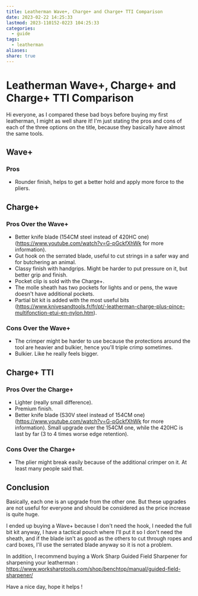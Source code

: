 ```yaml
---
title: Leatherman Wave+, Charge+ and Charge+ TTI Comparison
date: 2023-02-22 14:25:33
lastmod: 2023-110152-0223 104:25:33
categories:
  - guide
tags:
  - leatherman
aliases: 
share: true
---
```


# Leatherman Wave+, Charge+ and Charge+ TTI Comparison

Hi everyone, as I compared these bad boys before buying my first leatherman, I might as well share it! I'm just stating the pros and cons of each of the three options on the title, because they basically have almost the same tools.

## Wave+

### Pros

- Rounder finish, helps to get a better hold and apply more force to the pliers.

## Charge+

### Pros Over the Wave+

- Better knife blade (154CM steel instead of 420HC one) (https://www.youtube.com/watch?v=G-pGckfXhWk for more information).
- Gut hook on the serrated blade, useful to cut strings in a safer way and for butchering an animal.
- Classy finish with handgrips. Might be harder to put pressure on it, but better grip and finish.
- Pocket clip is sold with the Charge+.
- The molle sheath has two pockets for lights and or pens, the wave doesn't have additional pockets.
- Partial bit kit is added with the most useful bits (https://www.knivesandtools.fr/fr/pt/-leatherman-charge-plus-pince-multifonction-etui-en-nylon.htm).

### Cons Over the Wave+

- The crimper might be harder to use because the protections around the tool are heavier and bulkier, hence you'll triple crimp sometimes.
- Bulkier. Like he really feels bigger.

## Charge+ TTI

### Pros Over the Charge+

- Lighter (really small difference).
- Premium finish.
- Better knife blade (S30V steel instead of 154CM one) (https://www.youtube.com/watch?v=G-pGckfXhWk for more information). Small upgrade over the 154CM one, while the 420HC is last by far (3 to 4 times worse edge retention).

### Cons Over the Charge+

- The plier might break easily because of the additional crimper on it. At least many people said that.

## Conclusion

Basically, each one is an upgrade from the other one. But these upgrades are not useful for everyone and should be considered as the price increase is quite huge.

I ended up buying a Wave+ because I don't need the hook, I needed the full bit kit anyway, I have a tactical pouch where I'll put it so I don't need the sheath, and if the blade isn't as good as the others to cut through ropes and card boxes, I'll use the serrated blade anyway so it is not a problem.

In addition, I recommend buying a Work Sharp Guided Field Sharpener for sharpening your leatherman : https://www.worksharptools.com/shop/benchtop/manual/guided-field-sharpener/

Have a nice day, hope it helps !
